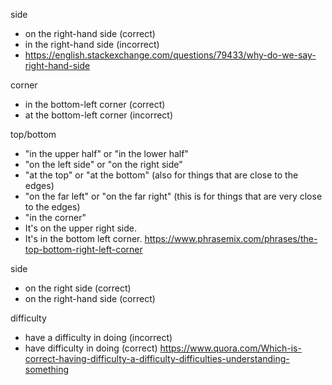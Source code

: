 side
- on the right-hand side (correct)
- in the right-hand side (incorrect)
- https://english.stackexchange.com/questions/79433/why-do-we-say-right-hand-side

corner
- in the bottom-left corner (correct)
- at the bottom-left corner (incorrect)

top/bottom
- "in the upper half" or "in the lower half"
- "on the left side" or "on the right side"
- "at the top" or "at the bottom" (also for things that are close to the edges)
- "on the far left" or "on the far right" (this is for things that are very close to the edges)
- "in the corner"
- It's on the upper right side.
- It's in the bottom left corner.
https://www.phrasemix.com/phrases/the-top-bottom-right-left-corner

side
- on the right side (correct)
- on the right-hand side (correct)

difficulty
- have a difficulty in doing (incorrect)
- have difficulty in doing (correct)
https://www.quora.com/Which-is-correct-having-difficulty-a-difficulty-difficulties-understanding-something
